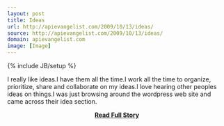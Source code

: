 ```yaml
---
layout: post
title: Ideas
url: http://apievangelist.com/2009/10/13/ideas/
source: http://apievangelist.com/2009/10/13/ideas/
domain: apievangelist.com
image: [Image]
---
```

{% include JB/setup %}<p>I really like ideas.I have them all the time.I work all the time to organize, prioritize, share and collaborate on my ideas.I love hearing other peoples ideas on things.I was just browsing around the wordpress web site and came across their idea section.</p>
<center><p><a href="http://apievangelist.com/2009/10/13/ideas/" style='padding:25px; font-sze:18px; font-weight: bold;'>Read Full Story</a></p></center>
